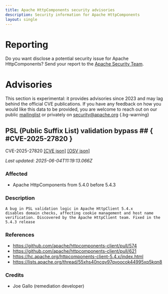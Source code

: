 ```yaml
---
title: Apache HttpComponents security advisories
description: Security information for Apache HttpComponents
layout: single
---
```


# Reporting

Do you want disclose a potential security issue for Apache HttpComponents? Send your report to the [Apache Security Team](mailto:security@apache.org).

# Advisories

This section is experimental: it provides advisories since 2023 and may lag behind the official CVE publications. If you have any feedback on how you would like this data to be provided, you are welcome to reach out on our public [mailinglist](/mailinglist) or privately on [security@apache.org](mailto:security@apache.org)
{.bg-warning}

## PSL (Public Suffix List) validation bypass ## { #CVE-2025-27820 }

CVE-2025-27820 [\[CVE json\]](./CVE-2025-27820.cve.json) [\[OSV json\]](./CVE-2025-27820.osv.json)



_Last updated: 2025-06-04T11:19:13.066Z_

### Affected

* Apache HttpComponents from 5.4.0 before 5.4.3


### Description

<code>A bug in PSL validation logic in Apache HttpClient 5.4.x disables domain checks, affecting cookie management and host name verification. Discovered by the Apache HttpClient team. Fixed in the 5.4.3 release<br></code>

### References
* https://github.com/apache/httpcomponents-client/pull/574
* https://github.com/apache/httpcomponents-client/pull/621
* https://hc.apache.org/httpcomponents-client-5.4.x/index.html
* https://lists.apache.org/thread/55xhs40ncqv97qvoocok44995xp5kqn8


### Credits
* Joe Gallo (remediation developer)
